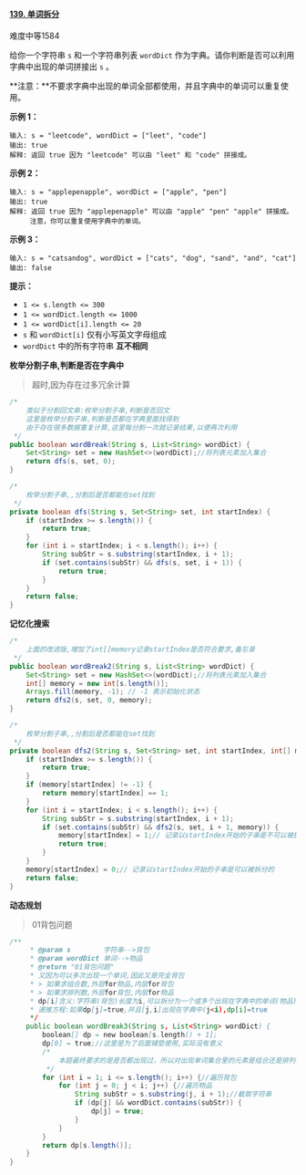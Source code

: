 #### [139. 单词拆分](https://leetcode.cn/problems/word-break/)

难度中等1584

给你一个字符串 `s` 和一个字符串列表 `wordDict` 作为字典。请你判断是否可以利用字典中出现的单词拼接出 `s` 。

**注意：**不要求字典中出现的单词全部都使用，并且字典中的单词可以重复使用。

**示例 1：**

```
输入: s = "leetcode", wordDict = ["leet", "code"]
输出: true
解释: 返回 true 因为 "leetcode" 可以由 "leet" 和 "code" 拼接成。
```

**示例 2：**

```
输入: s = "applepenapple", wordDict = ["apple", "pen"]
输出: true
解释: 返回 true 因为 "applepenapple" 可以由 "apple" "pen" "apple" 拼接成。
     注意，你可以重复使用字典中的单词。
```

**示例 3：**

```
输入: s = "catsandog", wordDict = ["cats", "dog", "sand", "and", "cat"]
输出: false
```

**提示：**

- `1 <= s.length <= 300`
- `1 <= wordDict.length <= 1000`
- `1 <= wordDict[i].length <= 20`
- `s` 和 `wordDict[i]` 仅有小写英文字母组成
- `wordDict` 中的所有字符串 **互不相同**

**枚举分割子串,判断是否在字典中**

> 超时,因为存在过多冗余计算

```java
/*
    类似于分割回文串:枚举分割子串,判断是否回文
    这里是枚举分割子串,判断是否都在字典里面找得到
    由于存在很多数据重复计算,这里每分割一次就记录结果,以便再次利用
 */
public boolean wordBreak(String s, List<String> wordDict) {
    Set<String> set = new HashSet<>(wordDict);//将列表元素加入集合
    return dfs(s, set, 0);
}

/*
    枚举分割子串,,分割后是否都能在set找到
 */
private boolean dfs(String s, Set<String> set, int startIndex) {
    if (startIndex >= s.length()) {
        return true;
    }
    for (int i = startIndex; i < s.length(); i++) {
        String subStr = s.substring(startIndex, i + 1);
        if (set.contains(subStr) && dfs(s, set, i + 1)) {
            return true;
        }
    }
    return false;
}
```

**记忆化搜索**

```java
/*
    上面的改进版,增加了int[]memory记录startIndex是否符合要求,备忘录
 */
public boolean wordBreak2(String s, List<String> wordDict) {
    Set<String> set = new HashSet<>(wordDict);//将列表元素加入集合
    int[] memory = new int[s.length()];
    Arrays.fill(memory, -1); // -1 表示初始化状态
    return dfs2(s, set, 0, memory);
}

/*
    枚举分割子串,,分割后是否都能在set找到
 */
private boolean dfs2(String s, Set<String> set, int startIndex, int[] memory) {
    if (startIndex >= s.length()) {
        return true;
    }
    if (memory[startIndex] != -1) {
        return memory[startIndex] == 1;
    }
    for (int i = startIndex; i < s.length(); i++) {
        String subStr = s.substring(startIndex, i + 1);
        if (set.contains(subStr) && dfs2(s, set, i + 1, memory)) {
            memory[startIndex] = 1;// 记录以startIndex开始的子串是不可以被拆分的
            return true;
        }
    }
    memory[startIndex] = 0;// 记录以startIndex开始的子串是可以被拆分的
    return false;
}
```

**动态规划**

> 01背包问题

```java
/**
     * @param s        字符串-->背包
     * @param wordDict 单词-->物品
     * @return "01背包问题"
     * 又因为可以多次出现一个单词,因此又是完全背包
     * > 如果求组合数,外层for物品,内层for背包
     * > 如果求排列数,外层for背包,内层for物品
     * dp[i]含义:字符串(背包)长度为i,可以拆分为一个或多个出现在字典中的单词(物品)
     * 递推方程:如果dp[j]=true,并且[j,i]出现在字典中(j<i),dp[i]=true
     */
    public boolean wordBreak3(String s, List<String> wordDict) {
        boolean[] dp = new boolean[s.length() + 1];
        dp[0] = true;//这里是为了后面铺垫使用,实际没有意义
        /*
            本题最终要求的是是否都出现过，所以对出现单词集合里的元素是组合还是排列，并不在意！
         */
        for (int i = 1; i <= s.length(); i++) {//遍历背包
            for (int j = 0; j < i; j++) {//遍历物品
                String subStr = s.substring(j, i + 1);//截取字符串
                if (dp[j] && wordDict.contains(subStr)) {
                    dp[j] = true;
                }
            }
        }
        return dp[s.length()];
    }
}
```